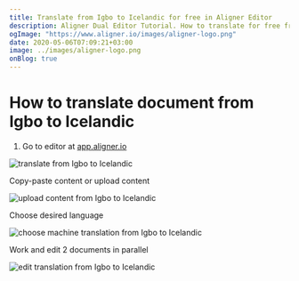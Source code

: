 ```yaml
---
title: Translate from Igbo to Icelandic for free in Aligner Editor
description: Aligner Dual Editor Tutorial. How to translate for free from Igbo to Icelandic. Aligner is multilingual document management platform. 
ogImage: "https://www.aligner.io/images/aligner-logo.png"
date: 2020-05-06T07:09:21+03:00
image: ../images/aligner-logo.png
onBlog: true
---
```


# How to translate document from Igbo to Icelandic

1. Go to editor at [app.aligner.io](https://app.aligner.io "Aligner App web page")

![translate from Igbo to Icelandic](../aligner-blank-editor.png "translate from Igbo to Icelandic")

Copy-paste content or upload content

![upload content from Igbo to Icelandic](../aligner-uploaded-document.png "upload content from Igbo to Icelandic")

Choose desired language

![choose machine translation from Igbo to Icelandic](../aligner-language-dropdown.png "choose machine translation from Igbo to Icelandic")

Work and edit 2 documents in parallel

![edit translation from Igbo to Icelandic](../aligner-double-sitded-editor.png "edit translation from Igbo to Icelandic")

